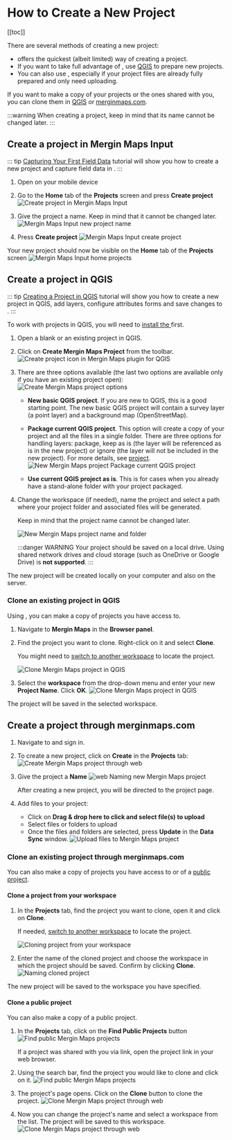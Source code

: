 # How to Create a New Project
[[toc]]

There are several methods of creating a new <MainPlatformName /> project:
- [<MobileAppName /> ](./index.md#create-a-project-in-mergin-maps-input) offers the quickest (albeit limited) way of creating a <MainPlatformName /> project.
- If you want to take full advantage of <MainPlatformNameLink />, use [QGIS](./index.md#create-a-project-in-qgis) to prepare new projects.
- You can also use <AppDomainNameLink />, especially if your project files are already fully prepared and only need uploading.

If you want to make a copy of your projects or the ones shared with you, you can clone them in [QGIS](./index.md#clone-an-existing-project-in-qgis) or [merginmaps.com](./index.md#clone-an-existing-project-through-merginmaps-com).

:::warning
When creating a project, keep in mind that its name cannot be changed later.
:::

## Create a project in Mergin Maps Input
::: tip
[Capturing Your First Field Data](../../tutorials/capturing-first-data/index.md) tutorial will show you how to create a new project and capture field data in <MobileAppName />.
:::

1. Open <MobileAppName /> on your mobile device
2. Go to the **Home** tab of the **Projects** screen and press **Create project**
   ![Create project in Mergin Maps Input](../../tutorials/capturing-first-data/merginmaps-mobile-home-tab-of-projects-screen.jpg "Create project in Mergin Maps Input")

3. Give the project a name. Keep in mind that it cannot be changed later.
   ![Mergin Maps Input new project name](../../tutorials/capturing-first-data/merginmaps-mobile-naming-new-project.jpg "Mergin Maps Input new project name")

4. Press **Create project**
   ![Mergin Maps Input create project](../../tutorials/capturing-first-data/merginmaps-mobile-create-new-project.jpg "Mergin Maps Input create project")
   
Your new project should now be visible on the **Home** tab of the **Projects** screen
![Mergin Maps Input home projects](../../tutorials/capturing-first-data/merginmaps-mobile-new-project-listed.jpg "Mergin Maps Input home projects")

## Create a project in QGIS
::: tip
[Creating a Project in QGIS](../../tutorials/creating-a-project-in-qgis/index.md) tutorial will show you how to create a new project in QGIS, add layers, configure attributes forms and save changes to <MainPlatformNameLink />. 
:::

To work with <MainPlatformName /> projects in QGIS, you will need to [install the <QGISPluginName />](../../setup/install-mergin-maps-plugin-for-qgis/index.md) first.

1. Open a blank or an existing project in QGIS.
2. Click on **Create Mergin Maps Project** from the toolbar.
   ![Create project icon in Mergin Maps plugin for QGIS](../../tutorials/creating-a-project-in-qgis/qgis-create-mergin-project.jpg "Create project icon in Mergin Maps plugin for QGIS")

3. There are three options available (the last two options are available only if you have an existing project open):
   ![Create Mergin Maps project options](./mergin_plugin_project_wizard_2.jpg "Create Mergin Maps project options")

   - **New basic QGIS project**. If you are new to QGIS, this is a good starting point. The new basic QGIS project will contain a survey layer (a point layer) and a background map (OpenStreetMap).

   - **Package current QGIS project**. This option will create a copy of your project and all the files in a single folder. There are three options for handling layers: package, keep as is (the layer will be referenced as is in the new project) or ignore (the layer will not be included in the new project). For more details, see [<MainPlatformName /> project](../project/#packaging-qgis-project).
     ![New Mergin Maps project Package current QGIS project](./mergin_plugin_project_wizard_3.jpg "New Mergin Maps project - Package current QGIS project")

   - **Use current QGIS project as is**. This is for cases when you already have a stand-alone folder with your project packaged.

4. Change the workspace (if needed), name the project and select a path where your project folder and associated files will be generated.

   Keep in mind that the project name cannot be changed later.
   
   ![New Mergin Maps project name and folder](./mergin_plugin_project_wizard_4.jpg "New Mergin Maps project name and folder")
   
   :::danger WARNING
   Your project should be saved on a local drive. Using shared network drives and cloud storage (such as OneDrive or Google Drive) is **not supported**.
   :::

The new <MainPlatformName /> project will be created locally on your computer and also on the <MainPlatformNameLink /> server. 

### Clone an existing project in QGIS
Using <QGISPluginName />, you can make a copy of projects you have access to.

1. Navigate to **Mergin Maps** in the **Browser panel**.
2. Find the project you want to clone. Right-click on it and select **Clone**.

   You might need to [switch to another workspace](../workspaces/#switch-workspaces-in-qgis) to locate the project.
 
   ![Clone Mergin Maps project in QGIS](./plugin-clone.jpg "Clone Mergin Maps project in QGIS")

3. Select the **workspace** from the drop-down menu and enter your new **Project Name**. Click **OK**.
   ![Clone Mergin Maps project in QGIS](./clone.jpg "Clone Mergin Maps project in QGIS")

The project will be saved in the selected workspace.

## Create a project through merginmaps.com
1. Navigate to <AppDomainNameLink /> and sign in.
2. To create a new project, click on **Create** in the **Projects** tab:
   ![Create Mergin Maps project through web](./web-create-project.jpg "Create Mergin Maps project through web")

3. Give the project a **Name**
   ![web Naming new Mergin Maps project](./web-create-project-2.jpg "web Naming new Mergin Maps project")

   After creating a new project, you will be directed to the project page. 

4. Add files to your project:
   - Click on **Drag & drop here to click and select file(s) to upload**
   - Select files or folders to upload
   - Once the files and folders are selected, press **Update** in the **Data Sync** window.
   ![Upload files to Mergin Maps project](./web-project-upload.jpg "Upload files to Mergin Maps project")

### Clone an existing project through merginmaps.com
You can also make a copy of projects you have access to or of a [public project](../permissions/#public-and-private-projects).

#### Clone a project from your workspace
1. In the **Projects** tab, find the project you want to clone, open it and click on **Clone**.

   If needed, [switch to another workspace](../workspaces/#switch-workspaces-in-qgis) to locate the project.
   
   ![Cloning project from your workspace](./web-clone-your-prj.jpg "Cloning project from your workspace")

2. Enter the name of the cloned project and choose the workspace in which the project should be saved. Confirm by clicking **Clone**.
   ![Naming cloned project](./web-clone-your-prj-2.jpg "Naming cloned project")

The new project will be saved to the workspace you have specified.

#### Clone a public project
You can also make a copy of a public project. 

1. In the **Projects** tab, click on the **Find Public Projects** button
   ![Find public Mergin Maps projects](./web-find-public-project.jpg "Find public Mergin Maps projects")
   
   If a project was shared with you via link, open the project link in your web browser.
   
2. Using the search bar, find the project you would like to clone and click on it.
   ![Find public Mergin Maps projects](./web-find-project.jpg "Find public Mergin Maps projects")

3. The project's page opens. Click on the **Clone** button to clone the project.
   ![Clone Mergin Maps project through web](./web-clone-project.jpg "Clone Mergin Maps project through web")
   
3. Now you can change the project's name and select a workspace from the list. The project will be saved to this workspace.
   ![Clone Mergin Maps project through web](./web-clone-project-2.jpg "Clone Mergin Maps project through web")
